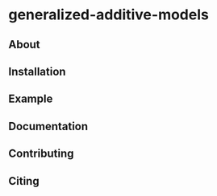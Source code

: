 

# generalized-additive-models

## About

## Installation

## Example

## Documentation

## Contributing

## Citing